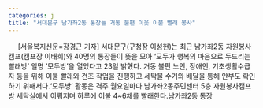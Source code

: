 ```yaml
---
categories: j
title: "서대문구 남가좌2동 통장들 거동 불편 이웃 이불 빨래 봉사"
---
```

&nbsp;&nbsp;&nbsp;&nbsp; [서울복지신문=장경근 기자] 서대문구(구청장 이성헌)는 최근 남가좌2동 자원봉사캠프(캠프장 이태희)와 40명의 통장들이 뜻을 모아 ‘모두가 행복의 마음으로 두드리는 빨래방’ 일명 ‘모두방’을 열었다고 23일 밝혔다. 거동 불편 노인, 장애인, 기초생활수급자 등을 위해 이불 빨래와 건조 작업을 진행하고 세탁물 수거와 배달을 통해 안부도 확인하기 위해서다.‘모두방’ 활동은 격주 월요일마다 남가좌2동주민센터 5층 자원봉사캠프방 세탁실에서 이뤄지며 하루에 이불 4~6채를 빨래한다.남가좌2동 통장